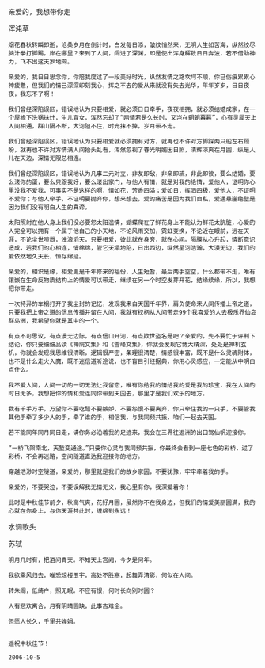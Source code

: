 亲爱的，我想带你走

浑沌草


    烟花春秋转瞬即逝，沧桑岁月在倒计时，白发每日添，皱纹悄然来，无明人生如苦海，纵然绞尽脑汁拳打脚踢，岸在哪里？来到了人间，闯进了深渊，即是使出浑身解数日日奔波，若不借助神力，飞不出这天罗地网。

    亲爱的，我日日思念你，你陪我度过了一段美好时光，纵然友情之路坎坷不顺，你已伤痕累累心神疲惫，但我们的情已深深印刻我心，挥之不去的爱从来就没有失去光华，年年岁岁，日日夜夜，我忘不了啊！

    我们曾经深陷误区，错误地认为只要相爱，就必须日日牵手，夜夜相拥，就必须结婚成家，在一个屋檐下洗锅抹灶，生儿育女，浑然忘却了“两情若是久长时，又岂在朝朝暮暮”，心有灵犀天上人间相通，群山隔不断，大河阻不住，时光抹不掉，岁月带不走。

    我们曾经深陷误区，错误地认为只要相爱就必须拥有对方，就再也不许对方脚踩两只船左右顾盼，就再也不许对方情满人间抬头乱看，浑然忽视了春光明媚因日照，清辉凉爽在月圆，纵是人儿在天边，深情无限总相连。

    我们曾经深陷误区，错误地认为凡事二元对立，非友即敌，非亲即疏，非此即彼，要么结婚，要么滚你的蛋，要么只跟我好，要么滚出家门，与他人有情，就是对我的绝情，爱他人，证明你心里没我不爱我，可事实不是这样的啊，情如花，芳香四溢；爱如日，挥洒四极，爱他人，不证明不爱你；与他人牵手，不证明要抛弃你，想来想去，爱的痛苦是因为我们自私，爱遇悬崖绝壁是因为我们没有明白人生的真谛。

    太阳照射在他人身上我们没必要怨太阳滥情，蝴蝶爬在了鲜花身上不能认为鲜花太肮脏，心爱的人完全可以拥有一个属于他自己的小天地，不论风雨交加，霓虹变换，不论近在眼前，远在天涯，不论尘世喧嚣，浊浪滔天，只要相爱，彼此就在身旁，就在心间。隔膜从心升起，情断意识造成，若我们的心相连，情绵绵，管它天塌地陷，日出西边，纵然星河浩瀚，大漠无边，我们的爱依然地久天长，恒存绵延。

    亲爱的，相识是缘，相爱更是千年修来的福份，人生短暂，最后两手空空，什么都带不走，唯有镶嵌在生命反物质结构上的情爱可以带走，继续在另一个时空发芽开花，结缘续缘，所以，我想把你带走。

    一次特异的车祸打开了我尘封的记忆，发现我来自天国千年界，肩负使命来人间传播上帝之道，只要我把上帝之道的信息传播并留在人间，我就有权柄从人间带走99个我喜爱的人去极乐界仙岛群岛洲，我希望你就是其中的一个。

    有点不可思议，有点漫无边际，有点信口开河，有点欺世盗名是吧？亲爱的，先不要忙于评判下结论，你只要细细品读《禅院文集》和《雪峰文集》，你就会发现它博大精深，处处是禅机玄机，你就会发现我思维很清晰，逻辑很严密，条理很清楚，情感很丰富，既不是什么灵魂附体，也不是什么走火入魔，既不迷信道听途说，也不盲目引经据典，你用心灵感应，一定能从中明白点什么。

    我不爱人间，人间一切的一切无法让我留恋，唯有你给我的情给我的爱是我的珍宝，我在人间的时日无多，我想把你的情和爱连同你带到天国去，那里才是我们欢乐的地方。

    我有千手万手，万望你不要吃醋不要嫉妒，不要怨恨不要离弃，你只牵住我的一只手，不要管我其他手牵了多少人的手，牵了谁的手，相信我，与我同频共振，咱们一起去天国。

    若不能同年同月同日走，请你务必沿着我的足迹来，我会在三界往返洲的出口驾仙帆迎接你。

    “一桥飞架南北，天堑变通途。”只要你心灵与我同频共振，你最终会看到一座七色的彩桥，过了彩桥，不会再迷路，空间隧道直达我迎接你的地方。

    穿越浩渺时空隧道，亲爱的，那里就是我们的故乡家园，不要犹豫，牢牢牵着我的手。

    亲爱的，不要哭泣，不要误解我无情无义，我心里有你，我深爱着你！

    此时是中秋佳节前夕，秋高气爽，花好月圆，虽然你不在我身边，但我们的情爱美丽圆满，我的心就在你身上，与你天涯共此时，缠绵到永远！



水调歌头

苏轼


    明月几时有，把酒问青天。不知天上宫阙，今夕是何年。

    我欲乘风归去，唯恐琼楼玉宇，高处不胜寒，起舞弄清影，何似在人间。

    转朱阁，低绮户，照无眠。不应有恨，何时长向别时圆？

    人有悲欢离合，月有阴晴圆缺，此事古难全。

    但愿人长久，千里共婵娟。 


    遥祝中秋佳节！

    2006-10-5



